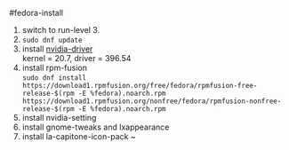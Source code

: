 #fedora-install

1. switch to run-level 3.
2. ``` sudo dnf update ```
3. install [nvidia-driver](https://www.if-not-true-then-false.com/2015/fedora-nvidia-guide/) <br>
        kernel = 20.7, driver = 396.54
4. install rpm-fusion <br>
        `sudo dnf install https://download1.rpmfusion.org/free/fedora/rpmfusion-free-release-$(rpm -E %fedora).noarch.rpm https://download1.rpmfusion.org/nonfree/fedora/rpmfusion-nonfree-release-$(rpm -E %fedora).noarch.rpm`
5. install nvidia-setting
6. install gnome-tweaks and lxappearance
7. install la-capitone-icon-pack
~                                                                               
